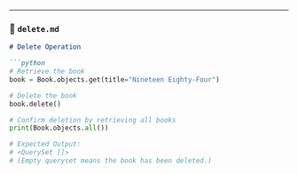 
---

### 📕 `delete.md`
```markdown
# Delete Operation

```python
# Retrieve the book
book = Book.objects.get(title="Nineteen Eighty-Four")

# Delete the book
book.delete()

# Confirm deletion by retrieving all books
print(Book.objects.all())

# Expected Output:
# <QuerySet []>
# (Empty queryset means the book has been deleted.)
